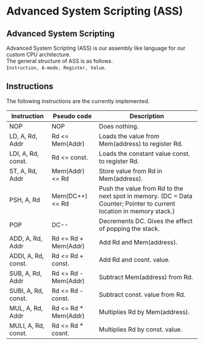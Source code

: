 # Advanced System Scripting (ASS)

## Advanced System Scripting
Advanced System Scripting (ASS) is our assembly like language for our custom CPU architecture.  
The general structure of ASS is as follows.  
`Instruction, A-mode, Register, Value`.

## Instructions

The following instructions are the currently implemented.

| Instruction         | Pseudo code          | Description                                           |
| ------------------- | -------------------- | ----------------------------------------------------- |
| NOP                 | NOP                  | Does nothing.                                         |
| LD, A, Rd, Addr     | Rd <= Mem(Addr)      | Loads the value from Mem(address) to register Rd.     |
| LDI, A, Rd, const.  | Rd <= const.         | Loads the constant value const. to register Rd.       |
| ST, A, Rd, Addr     | Mem(Addr) <= Rd      | Store value from Rd in Mem(address).                  |
| PSH, A, Rd          | Mem(DC++) <= Rd      | Push the value from Rd to the next spot in memory. (DC = Data Counter; Pointer to current location in memory stack.) |
| POP                 | DC--                 | Decrements DC. Gives the effect of popping the stack. |
| ADD, A, Rd, Addr    | Rd <= Rd + Mem(Addr) | Add Rd and Mem(address).                              |
| ADDI, A, Rd, const. | Rd <= Rd + const.    | Add Rd and cosnt. value.                              |
| SUB, A, Rd, Addr    | Rd <= Rd - Mem(Addr) | Subtract Mem(address) from Rd.                        |
| SUBI, A, Rd, const. | Rd <= Rd - const.    | Subtract const. value from Rd.                        |
| MUL, A, Rd, Addr    | Rd <= Rd * Mem(Addr) | Multiplies Rd by Mem(address).                        |
| MULI, A, Rd, const. | Rd <= Rd * cosnt.    | Multiplies Rd by const. value.                        |
